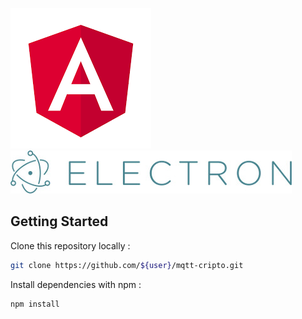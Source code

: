 [![Angular Logo](./logo-angular.jpg)](https://angular.io/) [![Electron Logo](./logo-electron.jpg)](https://electron.atom.io/)

## Getting Started

Clone this repository locally :

``` bash
git clone https://github.com/${user}/mqtt-cripto.git
```

Install dependencies with npm :

``` bash
npm install
```
